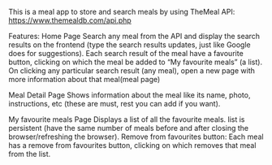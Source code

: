 This is a meal app to store and search meals by using TheMeal API: https://www.themealdb.com/api.php

Features: 
Home Page
Search any meal from the API and display the search results on the frontend (type the search results  updates, just like Google does for suggestions).
Each search result of the meal have a favourite button, clicking on which the meal be added to “My favourite meals” (a list).
On clicking any particular search result (any meal), open a new page with more information about that meal(meal page)

Meal Detail Page
Shows information about the meal like its name, photo, instructions, etc (these are must, rest you can add if you want).

My favourite meals Page
Displays a list of all the favourite meals.
list is persistent (have the same number of meals before and after closing the browser/refreshing the browser).
Remove from favourites button: Each meal has a remove from favourites button, clicking on which removes that meal from the list.

